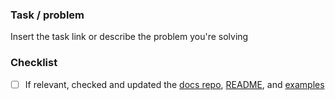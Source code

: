 ### Task / problem
Insert the task link or describe the problem you're solving

### Checklist

- [ ] If relevant, checked and updated the [docs repo](https://github.com/opencopilotdev/docs), [README](https://github.com/opencopilotdev/opencopilot/tree/README), and [examples](https://github.com/opencopilotdev/opencopilot/tree/main/examples)
